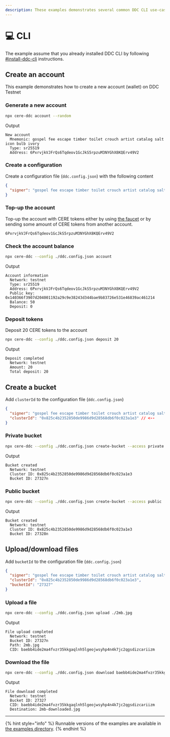 ```yaml
---
description: These examples demonstrates several common DDC CLI use-cases.
---
```


# 💻 CLI

The example assume that you already installed DDC CLI by following [#install-ddc-cli](../setup.md#install-ddc-cli "mention") instructions.

## Create an account

This example demonstrates how to create a new account (wallet) on DDC Testnet

### Generate a new account

```bash
npx cere-ddc account --random
```

Output

```
New account
  Mnemonic: gospel fee escape timber toilet crouch artist catalog salt icon bulb ivory
  Type: sr25519
  Address: 6PxrvjkVJFrQs6Tqdeov1GcJkS5rpzuM3NYGhX8KQErv49V2
```

### Create a configuration

Create a configuration file (`ddc.config.json`) with the following content

```json
{
  "signer": "gospel fee escape timber toilet crouch artist catalog salt icon bulb ivory"
}
```

### Top-up the account

Top-up the account with CERE tokens either by using [the faucet](https://stats.cere.network/faucet) or by sending some amount of CERE tokens from another account.

```
6PxrvjkVJFrQs6Tqdeov1GcJkS5rpzuM3NYGhX8KQErv49V2
```

### Check the account balance

```bash
npx cere-ddc --config ./ddc.config.json account
```

Output

```
Account information
  Network: testnet
  Type: sr25519
  Address: 6PxrvjkVJFrQs6Tqdeov1GcJkS5rpzuM3NYGhX8KQErv49V2
  Public key: 0x140366f3907d204001192a29c9e38243d344bae9b83726e531e46839ac461214
  Balance: 50
  Deposit: 0
```

### Deposit tokens

Deposit 20 CERE tokens to the account

```bash
npx cere-ddc --config ./ddc.config.json deposit 20
```

Output

```
Deposit completed
  Network: testnet
  Amount: 20
  Total deposit: 20
```

## Create a bucket

Add `clusterId` to the configuration file (`ddc.config.json`)

```json
{
  "signer": "gospel fee escape timber toilet crouch artist catalog salt icon bulb ivory",
  "clusterId": "0x825c4b2352850de9986d9d28568db6f0c023a1e3" // <--
}
```

### Private bucket

```bash
npx cere-ddc --config ./ddc.config.json create-bucket --access private
```

Output

```
Bucket created
  Network: testnet
  Cluster ID: 0x825c4b2352850de9986d9d28568db6f0c023a1e3
  Bucket ID: 27327n
```

### Public bucket

```bash
npx cere-ddc --config ./ddc.config.json create-bucket --access public
```

Output

```
Bucket created
  Network: testnet
  Cluster ID: 0x825c4b2352850de9986d9d28568db6f0c023a1e3
  Bucket ID: 27328n
```

## Upload/download files

Add `bucketId` to the configuration file (`ddc.config.json`)

```json
{
  "signer": "gospel fee escape timber toilet crouch artist catalog salt icon bulb ivory",
  "clusterId": "0x825c4b2352850de9986d9d28568db6f0c023a1e3",
  "bucketId": "27327"
}
```

### Upload a file

```bash
npx cere-ddc --config ./ddc.config.json upload ./2mb.jpg
```

Output

```
File upload completed
  Network: testnet
  Bucket ID: 27327n
  Path: 2mb.jpg
  CID: baebb4ide2ma4fvzr35kkgaqlnh5lgeojwsyhp4n4k7jc2qgsdizcariizm
```

### Download the file

```bash
npx cere-ddc --config ./ddc.config.json download baebb4ide2ma4fvzr35kkgaqlnh5lgeojwsyhp4n4k7jc2qgsdizcariizm ./2mb-downloaded.jpg
```

Output

```
File download completed
  Network: testnet
  Bucket ID: 27327
  CID: baebb4ide2ma4fvzr35kkgaqlnh5lgeojwsyhp4n4k7jc2qgsdizcariizm
  Destination: 2mb-downloaded.jpg
```

***

{% hint style="info" %}
Runnable versions of the examples are available in [the examples directory](https://github.com/Cerebellum-Network/cere-ddc-sdk-js/tree/main/examples/cli).
{% endhint %}

